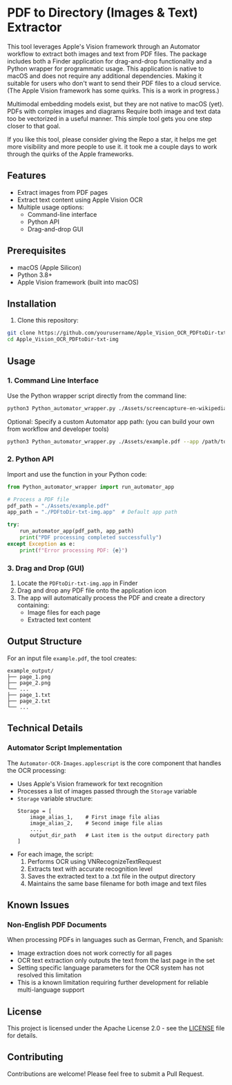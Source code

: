 # PDF to Directory (Images & Text) Extractor

This tool leverages Apple's Vision framework through an Automator workflow to extract both images and text from PDF files. The package includes both a Finder application for drag-and-drop functionality and a Python wrapper for programmatic usage. This application is native to macOS and does not require any additional dependencies. Making it suitable for users who don't want to send their PDF files to a cloud service. (The Apple Vision framework has some quirks. This is a work in progress.)

Multimodal embedding models exist, but they are not native to macOS (yet). PDFs with complex images and diagrams Require both image and text data too be vectorized in a useful manner. This simple tool gets you one step closer to that goal.

If you like this tool, please consider giving the Repo a star, it helps me get more visibility and more people to use it. it took me a couple days to work through the quirks of the Apple frameworks.

## Features

- Extract images from PDF pages
- Extract text content using Apple Vision OCR
- Multiple usage options:
  - Command-line interface
  - Python API
  - Drag-and-drop GUI

## Prerequisites
- macOS (Apple Silicon)
- Python 3.8+
- Apple Vision framework (built into macOS)

## Installation

1. Clone this repository:
```bash
git clone https://github.com/yourusername/Apple_Vision_OCR_PDFtoDir-txt-img.git
cd Apple_Vision_OCR_PDFtoDir-txt-img
```

## Usage

### 1. Command Line Interface

Use the Python wrapper script directly from the command line:

```bash
python3 Python_automator_wrapper.py ./Assets/screencapture-en-wikipedia-org-wiki-English-language.pdf
```

Optional: Specify a custom Automator app path: (you can build your own from workflow and developer tools)
```bash
python3 Python_automator_wrapper.py ./Assets/example.pdf --app /path/to/custom.app
```

### 2. Python API

Import and use the function in your Python code:

```python
from Python_automator_wrapper import run_automator_app

# Process a PDF file
pdf_path = "./Assets/example.pdf"
app_path = "./PDFtoDir-txt-img.app"  # Default app path

try:
    run_automator_app(pdf_path, app_path)
    print("PDF processing completed successfully")
except Exception as e:
    print(f"Error processing PDF: {e}")
```

### 3. Drag and Drop (GUI)

1. Locate the `PDFtoDir-txt-img.app` in Finder
2. Drag and drop any PDF file onto the application icon
3. The app will automatically process the PDF and create a directory containing:
   - Image files for each page
   - Extracted text content

## Output Structure

For an input file `example.pdf`, the tool creates:
```
example_output/
├── page_1.png
├── page_2.png
└── ...
├── page_1.txt
├── page_2.txt
└── ...
```

## Technical Details

### Automator Script Implementation
The `Automator-OCR-Images.applescript` is the core component that handles the OCR processing:

- Uses Apple's Vision framework for text recognition
- Processes a list of images passed through the `Storage` variable
- `Storage` variable structure:
  ```
  Storage = [
      image_alias_1,    # First image file alias
      image_alias_2,    # Second image file alias
      ...,
      output_dir_path   # Last item is the output directory path
  ]
  ```
- For each image, the script:
  1. Performs OCR using VNRecognizeTextRequest
  2. Extracts text with accurate recognition level
  3. Saves the extracted text to a .txt file in the output directory
  4. Maintains the same base filename for both image and text files

## Known Issues

### Non-English PDF Documents
When processing PDFs in languages such as German, French, and Spanish:
- Image extraction does not work correctly for all pages
- OCR text extraction only outputs the text from the last page in the set
- Setting specific language parameters for the OCR system has not resolved this limitation
- This is a known limitation requiring further development for reliable multi-language support



## License

This project is licensed under the Apache License 2.0 - see the [LICENSE](LICENSE) file for details.

## Contributing

Contributions are welcome! Please feel free to submit a Pull Request. 